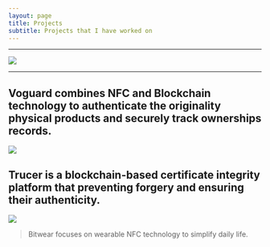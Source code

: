 ```yaml
---
layout: page
title: Projects
subtitle: Projects that I have worked on
---
```


-----
[![](https://i.imgur.com/Lg0JbhM.png)](https://voguard-preview.vercel.app/)

----
Voguard combines NFC and Blockchain technology to authenticate the originality physical products and securely track ownerships 
records.
----


[![](https://i.imgur.com/DGUrSoJ.png)](https://trucer.vercel.app/)

Trucer is a blockchain-based certificate integrity platform that preventing forgery and ensuring their authenticity.
----


[![](https://i.imgur.com/pBTDI4j.png)](https://bitwear.store)


> Bitwear focuses on wearable NFC technology to simplify daily life.


